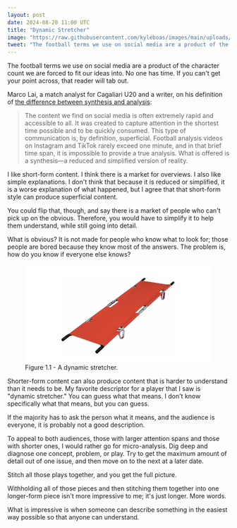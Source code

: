 ```yaml
---
layout: post
date: 2024-08-20 11:00 UTC
title: "Dynamic Stretcher"
image: "https://raw.githubusercontent.com/kyleboas/images/main/uploads/2024/08/16/Image-16Aug2024_23:29:09.png"
tweet: "The football terms we use on social media are a product of the character count we are forced to fit our ideas in. No one has time. If you can't get your point across, that reader will tab out. @MarcoLai_23"
---
```


The football terms we use on social media are a product of the character count we are forced to fit our ideas into. No one has time. If you can't get your point across, that reader will tab out.

<!---more--->

Marco Lai, a match analyst for Cagaliari U20 and a writer, on his definition of [the difference between synthesis and analysis](https://marcolai.substack.com/p/football-analysis-on-social-media):

> The content we find on social media is often extremely rapid and accessible to all. It was created to capture attention in the shortest time possible and to be quickly consumed. This type of communication is, by definition, superficial. Football analysis videos on Instagram and TikTok rarely exceed one minute, and in that brief time span, it is impossible to provide a true analysis. What is offered is a synthesis—a reduced and simplified version of reality.

I like short-form content. I think there is a market for overviews. I also like simple explanations. I don't think that because it is reduced or simplified, it is a worse explanation of what happened, but I agree that that short-form style can produce superficial content.

You could flip that, though, and say there is a market of people who can't pick up on the obvious. Therefore, you would have to simplify it to help them understand, while still going into detail.

What is obvious? It is not made for people who know what to look for; those people are bored because they know most of the answers. The problem is, how do you know if everyone else knows?

<figure>
    <img src="https://raw.githubusercontent.com/kyleboas/images/main/uploads/2024/08/18/Image-18Aug2024_11:21:03.png">
    <figcaption>Figure 1.1 - A dynamic stretcher.</figcaption>
</figure>

Shorter-form content can also produce content that is harder to understand than it needs to be. My favorite descriptor for a player that I saw is "dynamic stretcher." You can guess what that means. I don't know specifically what that means, but you can guess.

If the majority has to ask the person what it means, and the audience is everyone, it is probably not a good description.

To appeal to both audiences, those with larger attention spans and those with shorter ones, I would rather go for micro-analysis. Dig deep and diagnose one concept, problem, or play. Try to get the maximum amount of detail out of one issue, and then move on to the next at a later date.

Stitch all those plays together, and you get the full picture.

Withholding all of those pieces and then stitching them together into one longer-form piece isn't more impressive to me; it's just longer. More words.

What is impressive is when someone can describe something in the easiest way possible so that anyone can understand.